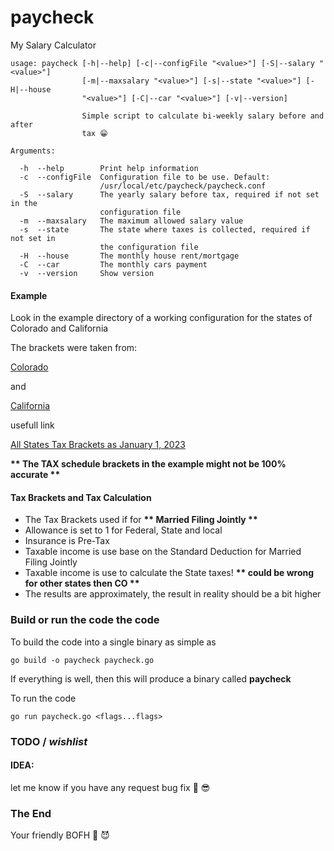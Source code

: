 # paycheck
My Salary Calculator

```
usage: paycheck [-h|--help] [-c|--configFile "<value>"] [-S|--salary "<value>"]
                [-m|--maxsalary "<value>"] [-s|--state "<value>"] [-H|--house
                "<value>"] [-C|--car "<value>"] [-v|--version]

                Simple script to calculate bi-weekly salary before and after
                tax 😁

Arguments:

  -h  --help        Print help information
  -c  --configFile  Configuration file to be use. Default:
                    /usr/local/etc/paycheck/paycheck.conf
  -S  --salary      The yearly salary before tax, required if not set in the
                    configuration file
  -m  --maxsalary   The maximum allowed salary value
  -s  --state       The state where taxes is collected, required if not set in
                    the configuration file
  -H  --house       The monthly house rent/mortgage
  -C  --car         The monthly cars payment
  -v  --version     Show version
```

#### Example
Look in the example directory of a working configuration for the states of Colorado and California 

The brackets were taken from: 

[Colorado](https://leg.colorado.gov/agencies/legislative-council-staff/individual-income-tax%C2%A0) 

and 

[California](https://www.ftb.ca.gov/forms/2022/2022-540-tax-rate-schedules.pdf) 

usefull link 

[All States Tax Brackets as January 1, 2023](https://taxfoundation.org/state-income-tax-rates-2023/) 

__** The TAX schedule brackets in the example might not be 100% accurate  **__

#### Tax Brackets and Tax Calculation
- The Tax Brackets used if for __** Married Filing Jointly **__
- Allowance is set to 1 for Federal, State and local 
- Insurance is Pre-Tax 
- Taxable income is use base on the Standard Deduction for Married Filing Jointly 
- Taxable income is use to calculate the State taxes! __** could be wrong for other states then CO **__
- The results are approximately, the result in reality should be a bit higher 


### Build or run the code the code
To build the code into a single binary as simple as
```
go build -o paycheck paycheck.go
```
If everything is well, then this will produce a binary called **paycheck** 

To run the code
```
go run paycheck.go <flags...flags>
```


### TODO / *wishlist*


#### IDEA:
let me know if you have any request bug fix 👻 😎


### The End
Your friendly BOFH 🦄 😈          
